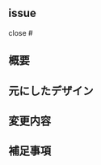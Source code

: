 <!-- あくまでテンプレートなので必ずしもすべての項目を埋めなくてよいです -->
## issue
<!-- このプルリクに紐づくissue -->
close #

## 概要
<!-- 変更の目的 -->

## 元にしたデザイン
<!-- 画像を添付 -->

## 変更内容
<!-- ビューの変更がある場合はスクリーンショットを添付 -->

## 補足事項
<!-- その他補足などあれば記載 -->
